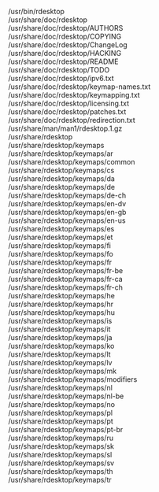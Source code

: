 /usr/bin/rdesktop  
/usr/share/doc/rdesktop  
/usr/share/doc/rdesktop/AUTHORS  
/usr/share/doc/rdesktop/COPYING  
/usr/share/doc/rdesktop/ChangeLog  
/usr/share/doc/rdesktop/HACKING  
/usr/share/doc/rdesktop/README  
/usr/share/doc/rdesktop/TODO  
/usr/share/doc/rdesktop/ipv6.txt  
/usr/share/doc/rdesktop/keymap-names.txt  
/usr/share/doc/rdesktop/keymapping.txt  
/usr/share/doc/rdesktop/licensing.txt  
/usr/share/doc/rdesktop/patches.txt  
/usr/share/doc/rdesktop/redirection.txt  
/usr/share/man/man1/rdesktop.1.gz  
/usr/share/rdesktop  
/usr/share/rdesktop/keymaps  
/usr/share/rdesktop/keymaps/ar  
/usr/share/rdesktop/keymaps/common  
/usr/share/rdesktop/keymaps/cs  
/usr/share/rdesktop/keymaps/da  
/usr/share/rdesktop/keymaps/de  
/usr/share/rdesktop/keymaps/de-ch  
/usr/share/rdesktop/keymaps/en-dv  
/usr/share/rdesktop/keymaps/en-gb  
/usr/share/rdesktop/keymaps/en-us  
/usr/share/rdesktop/keymaps/es  
/usr/share/rdesktop/keymaps/et  
/usr/share/rdesktop/keymaps/fi  
/usr/share/rdesktop/keymaps/fo  
/usr/share/rdesktop/keymaps/fr  
/usr/share/rdesktop/keymaps/fr-be  
/usr/share/rdesktop/keymaps/fr-ca  
/usr/share/rdesktop/keymaps/fr-ch  
/usr/share/rdesktop/keymaps/he  
/usr/share/rdesktop/keymaps/hr  
/usr/share/rdesktop/keymaps/hu  
/usr/share/rdesktop/keymaps/is  
/usr/share/rdesktop/keymaps/it  
/usr/share/rdesktop/keymaps/ja  
/usr/share/rdesktop/keymaps/ko  
/usr/share/rdesktop/keymaps/lt  
/usr/share/rdesktop/keymaps/lv  
/usr/share/rdesktop/keymaps/mk  
/usr/share/rdesktop/keymaps/modifiers  
/usr/share/rdesktop/keymaps/nl  
/usr/share/rdesktop/keymaps/nl-be  
/usr/share/rdesktop/keymaps/no  
/usr/share/rdesktop/keymaps/pl  
/usr/share/rdesktop/keymaps/pt  
/usr/share/rdesktop/keymaps/pt-br  
/usr/share/rdesktop/keymaps/ru  
/usr/share/rdesktop/keymaps/sk  
/usr/share/rdesktop/keymaps/sl  
/usr/share/rdesktop/keymaps/sv  
/usr/share/rdesktop/keymaps/th  
/usr/share/rdesktop/keymaps/tr  
